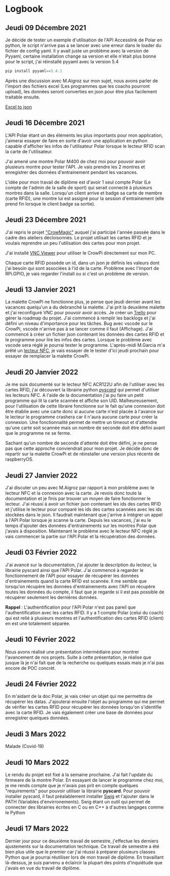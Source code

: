 # Logbook

## Jeudi 09 Décembre 2021
Je décide de tester un exemple d'utilisation de l'API Accesslink de Polar en python, le script n'arrive pas a se lancer avec une erreur dans le loader du fichier de config yaml.
Il y avait juste un problème avec la version de Pyyaml, certaine installation change sa version et elle n'était plus bonne pour le script, j'ai réinstallé pyyaml avec la version 5.4
``` python hl_lines="2 3"
pip install pyyaml==5.4.1
```
Après une discussion avec M.Aigroz sur mon sujet, nous avons parler de l'import des fichiers excel (Les programmes que les coachs pourront upload), les données seront converties en json pour être plus facilement traitable ensuite. 

[Excel to json](https://docs.microsoft.com/en-us/office/dev/scripts/resources/samples/get-table-data)


## Jeudi 16 Décembre 2021
L'API Polar étant un des éléments les plus importants pour mon application, j'aimerai essayer de faire en sorte d'avoir une application en python capable d'afficher les infos de l'utilisateur Polar lorsque le lecteur RFID scan la carte de l'utilisateur.

J'ai amené une montre Polar M400 de chez moi pour pouvoir avoir plusieurs montre pour tester l'API. Je vais prendre les 2 montres et enregistrer des données d'entrainement pendant les vacances.

L'idée pour mon travail de diplôme est d'avoir 1 seul compte Polar (Le compte de l'admin de la salle de sport) qui serait connecté à plusieurs montres dans la salle. Lorsqu'un client arrive et badge sa carte de membre (carte RFID), une montre lui est assigné pour la session d'entrainement (elle prend fin lorsque le client badge sa sortie).

## Jeudi 23 Décembre 2021

J'ai repris le projet ["CrowMagic"](https://github.com/DavidPlnmr/crowmagic) auquel j'ai participé l'année passée dans le cadre des ateliers décloisonnés. Le projet utilisait les cartes RFID et je voulais reprendre un peu l'utilisation des cartes pour mon projet. 

J'ai installé [VNC Viewer](https://www.realvnc.com/fr/connect/download/viewer/) pour utiliser le CrowPi directement sur mon PC. 

Chaque carte RFID possède un id, dans un json je définis les valeurs dont j'ai besoin qui sont associées à l'id de la carte. Problème avec l'import de RPi.GPIO, je vais regarder l'install ou si c'est un problème de version.

## Jeudi 13 Janvier 2021

La malette CrowPi ne fonctionne plus, je pense que jeudi dernier avant les vacances quelqu'un a du debranché la malette. J'ai prit la deuxième malette et j'ai reconfiguré VNC pour pouvoir avoir accès. Je créer un [Trello](https://trello.com/b/13LfbmBE/polardata) pour gérer la roadmap du projet. J'ai commencé à remplir les backlogs et j'ai défini un niveau d'importance pour les tâches. Bug avec vscode sur le CrowPi, vscode n'arrive pas à se lancer comme il faut (Affichage). J'ai commencé à créer un fichier json contenant les données des cartes RFID et le programme pour lire les infos des cartes. Lorsque le problème avec vscode sera réglé je pourrai tester le programme. L'après-midi M.Garcia m'a prêté un [lecteur NFC](https://www.acs.com.hk/en/products/3/acr122u-usb-nfc-reader/), je vais essayer de le tester d'ici jeudi prochain pour essayer de remplacer la malette CrowPi.


## Jeudi 20 Janvier 2022

Je me suis documenté sur le lecteur NFC ACR122U afin de l'utiliser avec les cartes RFID, j'ai découvert la librairie python [*pyscard*](https://pyscard.sourceforge.io/user-guide.html#the-answer-to-reset-atr) qui permet d'utiliser les lecteurs NFC. A l'aide de la documentation j'ai pu faire un petit programme qui lit la carte scannée et affiche son UID. Malheureusement, pour l'utilisation de cette libraire fonctionne sur le fait qu'une connexion doit  être établie avec une carte donc si aucune carte n'est placée à l'avance sur le lecteur le programme crashera car il n'aura aucune carte pour créer la connexion. Une fonctionnalité permet de mettre un timeout et d'attendre qu'une carte soit scannée mais un nombre de seconde doit être défini avant que le programme ne se ferme. 

Sachant qu'un nombre de seconde d'attente doit être défini, je ne pense pas que cette approche conviendrait pour mon projet. Je décide donc de repartir sur la malette CrowPi et de réinstaller une version plus récente de raspberryOS.

## Jeudi 27 Janvier 2022

J'ai discuter un peu avec M.Aigroz par rapport à mon problème avec le lecteur NFC et la connexion avec la carte. Je revois donc toute la documentation et je finis par trouver un moyen de faire fonctionner le lecteur. J'ai réussi à avoir un fichier json contenant les ids des cartes RFID et j'utilise le lecteur pour comparé les ids des cartes scannées avec les ids stockées dans le json. Il faudrait maintenant que j'arrive à intégrer un appel à l'API Polar lorsque je scanne la carte. Depuis les vacances, j'ai eu le temps d'ajouter des données d'entrainements sur les montres Polar que j'avais à disposition. Maintenant le problème avec le lecteur NFC réglé je vais commencer la partie sur l'API Polar et la récupération des données.

## Jeudi 03 Février 2022

J'ai avancé sur la documentation, j'ai ajouter la description du lecteur, la librairie pyscard ainsi que l'API Polar. J'ai commencé à regarder le fonctionnement de l'API pour essayer de récupérer les données d'entrainements quand la carte RFID est scannée. Il me semble que lorsqu'on récupère les données d'entrainements avec l'API on récupère toutes les données du compte, il faut que je regarde si il est pas possible de récupérer seulement les dernières données. 

**Rappel** : L'authentification pour l'API Polar n'est pas pareil que l'authentification avec les cartes RFID. Il y a 1 compte Polar (celui du coach) qui est relié à plusieurs montres et l'authentification des cartes RFID (client) en est une totalement séparée.

## Jeudi 10 Février 2022 
Nous avons réalisé une présentation intermédiaire pour montrer l'avancement de nos projets. Suite à cette présentation, je réalise que jusque là je n'ai fait que de la recherche ou quelques essais mais je n'ai pas encore de POC concrèt.

## Jeudi 24 Février 2022

En m'aidant de la doc Polar, je vais créer un objet qui me permettra de récupérer les datas. J'ajouterai ensuite l'objet au programme qui me permet de vérifier les cartes RFID pour récupérer les données lorsqu'on s'identifie avec la carte RFID. Je vais également créer une base de données pour enregistrer quelques données. 

## Jeudi 3 Mars 2022 
Malade (Covid-19)

## Jeudi 10 Mars 2022
Le rendu du projet est fixé à la semaine prochaine. J'ai fait l'update du firmware de la montre Polar. En essayant de lancer le programme chez moi, je me rends compte que je n'avais pas prit en compte quelques "requirements" pour pouvoir utiliser la librairie **pyscard**. Pour pouvoir installer pyscard, il faut préalablement installer [Swig](http://www.swig.org/download.html) et l'ajouter dans le PATH (Variables d'envirronements). Swig étant un outil qui permet de connecter des librairies écrites en C ou en C++ à d'autres langages comme le Python

## Jeudi 17 Mars 2022
Dernier jour pour ce deuxième travail de semestre, j'effectue les derniers ajustements sur la documentation technique. Ce travail de semestre a été bien plus utile que le premier car j'ai réussi à préparer plusieurs classes Python que je pourrai réutiliser lors de mon travail de diplôme. En travaillant là-dessus, je suis parvenu a éclaircir la plupart des points d'inquiétude que j'avais en vue du travail de diplôme.
